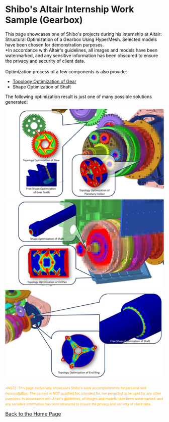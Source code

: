 # Shibo's Altair Internship Work Sample (Gearbox)
<span style="color:black"> This page showcases one of Shibo's projects during his internship at Altair: Structural Optimization of a Gearbox Using HyperMesh. Selected models have been chosen for demonstration purposes.<br> *In accordance with Altair's guidelines, all images and models have been watermarked, and any sensitive information has been obscured to ensure the privacy and security of client data.</span><br><br>
<span style="color:black"> Optimization process of a few components is also provide:</span>
- <span style="color:blue">[<u>Topology Optimization of Gear</u>](Portfolio/Altair_Intern_Samples/Gearbox_Sample/Gear_Topo_Sample.md)</span>
- <span style="color:black"> Shape Optimization of Shaft</span>

<span style="color:black"> The following optimization result is just one of many possible solutions generated:</span><br>

<img src="Gear_Showcase_1.png">
<img src="Gear_Showcase_2.png">
<img src="Gear_Showcase_3.png">

<span style="font-size:0.75em; color:orange">*NOTE: This page exclusively showcases Shibo's work accomplishments for personal skill demonstration.
The content is NOT qualified for, intended for, nor permitted to be used for any other purposes. In accordance with Altair's guidelines, all images and models have been watermarked, and any sensitive information has been obscured to ensure the privacy and security of client data. </span><br>

<span style="font-size:16px; color:blue">[Back to the Home Page](https://shibojia98.github.io/Portfolio/)</span>
